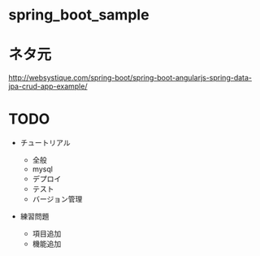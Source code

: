 # spring_boot_sample

# ネタ元
http://websystique.com/spring-boot/spring-boot-angularjs-spring-data-jpa-crud-app-example/

# TODO

- チュートリアル
	- 全般
	- mysql	
	- デプロイ
	- テスト
	- バージョン管理
	
- 練習問題
	- 項目追加
	- 機能追加
	